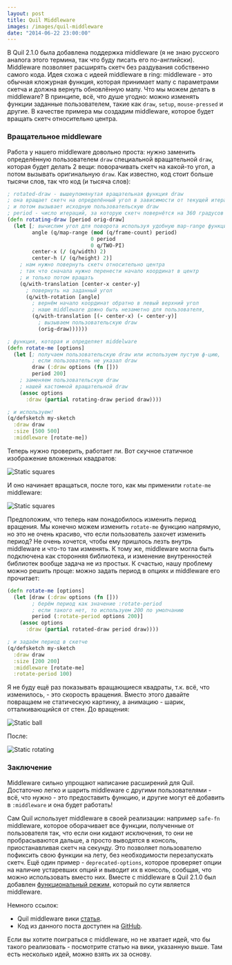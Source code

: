 ```yaml
---
layout: post
title: Quil Middleware
images: /images/quil-middleware
date: "2014-06-22 23:00:00"
---
```


В Quil 2.1.0 была добавлена поддержка middleware (я не знаю русского аналога этого термина, так что буду писать его по-английски). Middleware позволяет расширять скетч без раздувания собственно самого кода. Идея схожа с идеей middleware в ring: middleware - это обычная кложурная функция, которая принимает мапу с параметрами скетча и должна вернуть обновлённую мапу. Что мы можем делать в middleware? В принципе, всё, что душе угодно: можно изменять функции заданные пользователем, такие как `draw`, `setup`, `mouse-pressed` и другие. В качестве примера мы создадим middleware, которое будет вращать скетч относительно центра.

### Вращательное middleware

Работа у нашего middleware довольно проста: нужно заменить определённую пользователем `draw` специальной вращательной `draw`, которая будет делать 2 вещи: поворачивать скетч на какой-то угол, а потом вызывать оригинальную `draw`. Как известно, код стоит больше тысячи слов, так что код (и тысяча слов):

```clojure
; rotated-draw - вышеупомянутая вращательная функция draw
; она вращает скетч на определённый угол в зависимости от текущей итерации
; и потом вызывает исходную пользовательскую draw
; period - число итераций, за которую скетч повернётся на 360 градусов
(defn rotating-draw [period orig-draw]
  (let [; вычислим угол для поворота используя удобную map-range функцию
        angle (q/map-range (mod (q/frame-count) period)
                           0 period
                           0 q/TWO-PI)
        center-x (/ (q/width) 2)
        center-h (/ (q/height) 2)]
    ; нам нужно повернуть скетч относительно центра
    ; так что сначала нужно перенести начало координат в центр
    ; и только потом вращать
    (q/with-translation [center-x center-y]
      ; повернуть на заданный угол
      (q/with-rotation [angle]
        ; вернём начало координат обратно в левый верхний угол
        ; наше middleware дожно быть незаметно для пользователя,
        (q/with-translation [(- center-x) (- center-y)]
          ; вызываем пользовательскую draw
          (orig-draw))))))

; функция, которая и определяет middelware
(defn rotate-me [options]
  (let [; получаем пользовательскую draw или используем пустую ф-цию,
        ; если пользователь не указал draw
        draw (:draw options (fn []))
        period 200]
    ; заменяем пользовательскую draw
    ; нашей кастомной вращательной draw
    (assoc options
      :draw (partial rotating-draw period draw))))

; и используем!
(q/defsketch my-sketch
  :draw draw
  :size [500 500]
  :middleware [rotate-me])
```
Теперь нужно проверить, работает ли. Вот скучное статичное изображение вложенных квадратов:

![Static squares]({{page.images}}/rect-static.gif)

И оно начинает вращаться, после того, как мы применили `rotate-me` middleware:

![Static squares]({{page.images}}/rect-rotating.gif)

Предположим, что теперь нам понадобилось изменить период вращения. Мы конечно можем изменить `rotate-me` функцию напрямую, но это не очень красиво, что если пользователь захочет изменить период? Не очень хочется, чтобы ему пришлось лезть внутрь middleware и что-то там изменять. К тому же, middleware могла быть подключена как сторонняя библиотека, и изменение внутренностей библиотек вообще задача не из простых. К счастью, нашу проблему можно решить проще: можно задать период в опциях и middleware его прочитает:

```clojure
(defn rotate-me [options]
  (let [draw (:draw options (fn []))
        ; берём период как значение :rotate-period
        ; если такого нет, то используем 200 по умолчанию
        period (:rotate-period options 200)]
    (assoc options
      :draw (partial rotated-draw period draw))))

; и задаём период в скетче
(q/defsketch my-sketch
  :draw draw
  :size [200 200]
  :middleware [rotate-me]
  :rotate-period 100)
```

Я не буду ещё раз показывать вращающиеся квадраты, т.к. всё, что изменилось, - это скорость вращения. Вместо этого давайте повращаем не статическую картинку, а анимацию - шарик, отталкивающийся от стен. До вращения:

![Static ball]({{page.images}}/ball-static.gif)

После:

![Static rotating]({{page.images}}/ball-rotating.gif)

### Заключение

Middleware сильно упрощают написание расширений для Quil. Достаточно легко и шарить middleware с другими пользователями - всё, что нужно - это предоставить функцию, и другие могут её добавить в `:middleware` и она будет работать!

Сам Quil использует middleware в своей реализации: например `safe-fn` middleware, которое оборачивает все функции, полученные от пользователя так, что если они кидают исключения, то они не пробрасываются дальше, а просто выводятся в консоль, приостанавливая скетч на секунду. Это позволяет пользователю пофиксить свою функции на лету, без необходимости перезапускать скетч. Ещё один пример - `deprecated-options`, которое проверяeт опции на наличие устаревших опций и выводит их в консоль, сообщая, что можно использовать вместо них. Вместе с middleware в Quil 2.1.0 был добавлен [функциональный режим](https://github.com/quil/quil/wiki/Functional-mode-%28fun-mode%29), который по сути является middleware.

Немного ссылок:

* Quil middleware вики [статья](https://github.com/quil/quil/wiki/Middleware).
* Код из данного поста доступен на [GitHub](https://github.com/nbeloglazov/blog-projects/tree/master/quil-age-of-middleware).

Если вы хотите поиграться с middleware, но не хватает идей, что бы такого реализовать - посмотрите статью на вики, указанную выше. Там есть несколько идей, можно взять их за основу.
